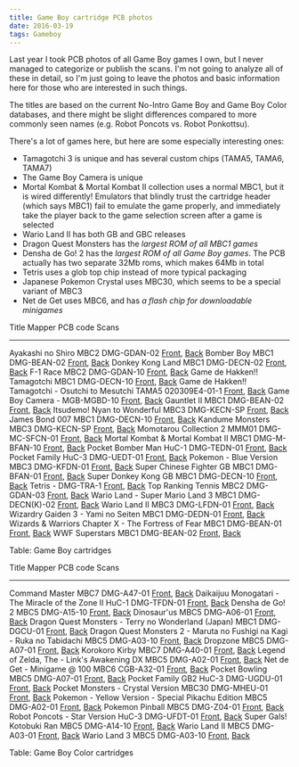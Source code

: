 ```yaml
---
title: Game Boy cartridge PCB photos
date: 2016-03-19
tags: Gameboy
---
```


Last year I took PCB photos of all Game Boy games I own, but I never managed to
categorize or publish the scans. I'm not going to analyze all of these in
detail, so I'm just going to leave the photos and basic information here for
those who are interested in such things.

The titles are based on the current No-Intro Game Boy and Game Boy Color
databases, and there might be slight differences compared to more commonly seen
names (e.g. Robot Poncots vs.  Robot Ponkottsu).

There's a lot of games here, but here are some especially interesting ones:

+ Tamagotchi 3 is unique and has several custom chips (TAMA5, TAMA6, TAMA7)
+ The Game Boy Camera is unique
+ Mortal Kombat & Mortal Kombat II collection uses a normal MBC1, but it is
  wired differently! Emulators that blindly trust the cartridge header (which
  says MBC1) fail to emulate the game properly, and immediately take the player
  back to the game selection screen after a game is selected
+ Wario Land II has both GB and GBC releases
+ Dragon Quest Monsters has the *largest ROM of all MBC1 games*
+ Densha de Go! 2 has the *largest ROM of all Game Boy games*. The PCB actually
  has two separate 32Mb roms, which makes 64Mb in total
+ Tetris uses a glob top chip instead of more typical packaging
+ Japanese Pokemon Crystal uses MBC30, which seems to be a special variant of MBC3
+ Net de Get uses MBC6, and has *a flash chip for downloadable minigames*

Title                                                 Mapper    PCB code         Scans
---------------------------------------------------   -------   --------------   --------------------------------------------------------------------------------------------------------------------------------------
Ayakashi no Shiro                                     MBC2      DMG-GDAN-02      [Front](/files/gb-cartridges/DMG-GDAN-02.DMG-AYJ.front.jpg),         [Back](/files/gb-cartridges/DMG-GDAN-02.DMG-AYJ.back.jpg)
Bomber Boy                                            MBC1      DMG-BEAN-02      [Front](/files/gb-cartridges/DMG-BEAN-02.DMG-HBA.front.jpg),         [Back](/files/gb-cartridges/DMG-BEAN-02.DMG-HBA.back.jpg)
Donkey Kong Land                                      MBC1      DMG-DECN-02      [Front](/files/gb-cartridges/DMG-DECN-02.DMG-ADDJ-JPN.front.jpg),    [Back](/files/gb-cartridges/DMG-DECN-02.DMG-ADDJ-JPN.back.jpg)
F-1 Race                                              MBC2      DMG-GDAN-10      [Front](/files/gb-cartridges/DMG-GDAN-10.DMG-F1-EUR.front.jpg),      [Back](/files/gb-cartridges/DMG-GDAN-10.DMG-F1-EUR.back.jpg)
Game de Hakken!! Tamagotchi                           MBC1      DMG-DECN-10      [Front](/files/gb-cartridges/DMG-DECN-10.DMG-ATAJ-JPN.front.jpg),    [Back](/files/gb-cartridges/DMG-DECN-10.DMG-ATAJ-JPN.back.jpg)
Game de Hakken!! Tamagotchi - Osutchi to Mesutchi     TAMA5     020309E4-01-1    [Front](/files/gb-cartridges/020309E4-01-1.DMG-AOMJ-JPN.front.jpg),  [Back](/files/gb-cartridges/020309E4-01-1.DMG-AOMJ-JPN.back.jpg)
Game Boy Camera                                       -         MGB-MGBD-10      [Front](/files/gb-cartridges/MGB-MGBD-10.MGB-006.front.jpg),         [Back](/files/gb-cartridges/MGB-MGBD-10.MGB-006.back.jpg)
Gauntlet II                                           MBC1      DMG-BEAN-02      [Front](/files/gb-cartridges/DMG-BEAN-02.DMG-G2-UKV.front.jpg),      [Back](/files/gb-cartridges/DMG-BEAN-02.DMG-G2-UKV.back.jpg)
Itsudemo! Nyan to Wonderful                           MBC3      DMG-KECN-SP      [Front](/files/gb-cartridges/DMG-KECN-SP.DMG-ANWJ-JPN.front.jpg),    [Back](/files/gb-cartridges/DMG-KECN-SP.DMG-ANWJ-JPN.back.jpg)
James Bond 007                                        MBC1      DMG-DECN-10      [Front](/files/gb-cartridges/DMG-DECN-10.DMG-AW7E-USA.front.jpg),    [Back](/files/gb-cartridges/DMG-DECN-10.DMG-AW7E-USA.back.jpg)
Kandume Monsters                                      MBC3      DMG-KECN-SP      [Front](/files/gb-cartridges/DMG-KECN-SP.DMG-AKMJ-JPN.front.jpg),    [Back](/files/gb-cartridges/DMG-KECN-SP.DMG-AKMJ-JPN.back.jpg)
Momotarou Collection 2                                MMM01     DMG-MC-SFCN-01   [Front](/files/gb-cartridges/DMG-MC-SFCN-01.DMG-AM3J-JPN.front.jpg), [Back](/files/gb-cartridges/DMG-MC-SFCN-01.DMG-AM3J-JPN.back.jpg)
Mortal Kombat & Mortal Kombat II                      MBC1      DMG-M-BFAN-10    [Front](/files/gb-cartridges/DMG-M-BFAN-10.DMG-AK2P-EUR.front.jpg),  [Back](/files/gb-cartridges/DMG-M-BFAN-10.DMG-AK2P-EUR.back.jpg)
Pocket Bomber Man                                     HuC-1     DMG-TEDN-01      [Front](/files/gb-cartridges/DMG-TEDN-01.DMG-APOJ-JPN.front.jpg),    [Back](/files/gb-cartridges/DMG-TEDN-01.DMG-APOJ-JPN.back.jpg)
Pocket Family                                         HuC-3     DMG-UEDT-01      [Front](/files/gb-cartridges/DMG-UEDT-01.DMG-HFAJ-JPN.front.jpg),    [Back](/files/gb-cartridges/DMG-UEDT-01.DMG-HFAJ-JPN.back.jpg)
Pokemon - Blue Version                                MBC3      DMG-KFDN-01      [Front](/files/gb-cartridges/DMG-KFDN-01.DMG-APEE-USA.front.jpg),    [Back](/files/gb-cartridges/DMG-KFDN-01.DMG-APEE-USA.back.jpg)
Super Chinese Fighter GB                              MBC1      DMG-BFAN-01      [Front](/files/gb-cartridges/DMG-BFAN-01.DMG-AFFJ-JPN.front.jpg),    [Back](/files/gb-cartridges/DMG-BFAN-01.DMG-AFFJ-JPN.back.jpg)
Super Donkey Kong GB                                  MBC1      DMG-DECN-10      [Front](/files/gb-cartridges/DMG-DECN-10.DMG-YTJ-JPN.front.jpg),     [Back](/files/gb-cartridges/DMG-DECN-10.DMG-YTJ-JPN.back.jpg)
Tetris                                                -         DMG-TRA-1        [Front](/files/gb-cartridges/DMG-TRA-1.DMG-TR-SCN-1.front.jpg),      [Back](/files/gb-cartridges/DMG-TRA-1.DMG-TR-SCN-1.back.jpg)
Top Ranking Tennis                                    MBC2      DMG-GDAN-03      [Front](/files/gb-cartridges/DMG-GDAN-03.DMG-XT-UKV.front.jpg),      [Back](/files/gb-cartridges/DMG-GDAN-03.DMG-XT-UKV.back.jpg)
Wario Land - Super Mario Land 3                       MBC1      DMG-DECN(K)-02   [Front](/files/gb-cartridges/DMG-DECN(K)-02.DMG-WJ-UKV.front.jpg),   [Back](/files/gb-cartridges/DMG-DECN(K)-02.DMG-WJ-UKV.back.jpg)
Wario Land II                                         MBC3      DMG-LFDN-01      [Front](/files/gb-cartridges/DMG-LFDN-01.DMG-AW2P-EUR.front.jpg),    [Back](/files/gb-cartridges/DMG-LFDN-01.DMG-AW2P-EUR.back.jpg)
Wizardry Gaiden 3 - Yami no Seiten                    MBC1      DMG-DEDN-01      [Front](/files/gb-cartridges/DMG-DEDN-01.DMG-W6J.front.jpg),         [Back](/files/gb-cartridges/DMG-DEDN-01.DMG-W6J.back.jpg)
Wizards & Warriors Chapter X - The Fortress of Fear   MBC1      DMG-BEAN-01      [Front](/files/gb-cartridges/DMG-BEAN-01.DMG-WW-UKV.front.jpg),      [Back](/files/gb-cartridges/DMG-BEAN-01.DMG-WW-UKV.back.jpg)
WWF Superstars                                        MBC1      DMG-BEAN-02      [Front](/files/gb-cartridges/DMG-BEAN-02.DMG-LW-USA.front.jpg),      [Back](/files/gb-cartridges/DMG-BEAN-02.DMG-LW-USA.back.jpg)

Table: Game Boy cartridges

Title                                                                     Mapper    PCB code      Scans
-----------------------------------------------------------------------   -------   -----------   ---------------------------------------------------------------------------------------------------------------------------------
Command Master                                                            MBC7      DMG-A47-01    [Front](/files/gb-cartridges/DMG-A47-01.CGB-KCEJ-JPN.front.jpg),   [Back](/files/gb-cartridges/DMG-A47-01.CGB-KCEJ-JPN.back.jpg)
Daikaijuu Monogatari - The Miracle of the Zone II                         HuC-1     DMG-TFDN-01   [Front](/files/gb-cartridges/DMG-TFDN-01.DMG-AM6J-JPN.front.jpg),  [Back](/files/gb-cartridges/DMG-TFDN-01.DMG-AM6J-JPN.back.jpg)
Densha de Go! 2                                                           MBC5      DMG-A15-10    [Front](/files/gb-cartridges/DMG-A15-10.CGB-B82J-JPN.front.jpg),   [Back](/files/gb-cartridges/DMG-A15-10.CGB-B82J-JPN.back.jpg)
Dinosaur'us                                                               MBC5      DMG-A06-01    [Front](/files/gb-cartridges/DMG-A06-01.CGB-BDSP-EUR.front.jpg),   [Back](/files/gb-cartridges/DMG-A06-01.CGB-BDSP-EUR.back.jpg)
Dragon Quest Monsters - Terry no Wonderland (Japan)                       MBC1      DMG-DGCU-01   [Front](/files/gb-cartridges/DMG-DGCU-01.DMG-ADQJ-JPN.front.jpg),  [Back](/files/gb-cartridges/DMG-DGCU-01.DMG-ADQJ-JPN.back.jpg)
Dragon Quest Monsters 2 - Maruta no Fushigi na Kagi - Ruka no Tabidachi   MBC5      DMG-A03-10    [Front](/files/gb-cartridges/DMG-A03-10.DMG-BQLJ-JPN.front.jpg),   [Back](/files/gb-cartridges/DMG-A03-10.DMG-BQLJ-JPN.back.jpg)
Dropzone                                                                  MBC5      DMG-A07-01    [Front](/files/gb-cartridges/DMG-A07-01.DMG-AD4P-EUR.front.jpg),   [Back](/files/gb-cartridges/DMG-A07-01.DMG-AD4P-EUR.back.jpg)
Korokoro Kirby                                                            MBC7      DMG-A40-01    [Front](/files/gb-cartridges/DMG-A40-01.CGB-KKKJ-JPN.front.jpg),   [Back](/files/gb-cartridges/DMG-A40-01.CGB-KKKJ-JPN.back.jpg)
Legend of Zelda, The - Link's Awakening DX                                MBC5      DMG-A02-01    [Front](/files/gb-cartridges/DMG-A02-01.DMG-AZLP-EUR.front.jpg),   [Back](/files/gb-cartridges/DMG-A02-01.DMG-AZLP-EUR.back.jpg)
Net de Get - Minigame @ 100                                               MBC6      CGB-A32-01    [Front](/files/gb-cartridges/CGB-A32-01.CGB-BMVJ-JPN.front.jpg),   [Back](/files/gb-cartridges/CGB-A32-01.CGB-BMVJ-JPN.back.jpg)
Pocket Bowling                                                            MBC5      DMG-A07-01    [Front](/files/gb-cartridges/DMG-A07-01.DMG-AVBJ-JPN.front.jpg),   [Back](/files/gb-cartridges/DMG-A07-01.DMG-AVBJ-JPN.back.jpg)
Pocket Family GB2                                                         HuC-3     DMG-UGDU-01   [Front](/files/gb-cartridges/DMG-UGDU-01.CGB-HF2J-JPN.front.jpg),  [Back](/files/gb-cartridges/DMG-UGDU-01.CGB-HF2J-JPN.back.jpg)
Pocket Monsters - Crystal Version                                         MBC30     DMG-MHEU-01   [Front](/files/gb-cartridges/DMG-MHEU-01.CGB-BXTJ-JPN.front.jpg),  [Back](/files/gb-cartridges/DMG-MHEU-01.CGB-BXTJ-JPN.back.jpg)
Pokemon - Yellow Version - Special Pikachu Edition                        MBC5      DMG-A02-01    [Front](/files/gb-cartridges/DMG-A02-01.DMG-APSE-USA-1.front.jpg), [Back](/files/gb-cartridges/DMG-A02-01.DMG-APSE-USA-1.back.jpg)
Pokemon Pinball                                                           MBC5      DMG-Z04-01    [Front](/files/gb-cartridges/DMG-Z04-01.DMG-VPHP-EUR.front.jpg),   [Back](/files/gb-cartridges/DMG-Z04-01.DMG-VPHP-EUR.back.jpg)
Robot Poncots - Star Version                                              HuC-3     DMG-UFDT-01   [Front](/files/gb-cartridges/DMG-UFDT-01.DMG-HRCJ-JPN.front.jpg),  [Back](/files/gb-cartridges/DMG-UFDT-01.DMG-HRCJ-JPN.back.jpg)
Super Gals! Kotobuki Ran                                                  MBC5      DMG-A14-10    [Front](/files/gb-cartridges/DMG-A14-10.CGB-BGLJ-JPN.front.jpg),   [Back](/files/gb-cartridges/DMG-A14-10.CGB-BGLJ-JPN.back.jpg)
Wario Land II                                                             MBC5      DMG-A03-01    [Front](/files/gb-cartridges/DMG-A03-01.DMG-AWLP-EUR.front.jpg),   [Back](/files/gb-cartridges/DMG-A03-01.DMG-AWLP-EUR.back.jpg)
Wario Land 3                                                              MBC5      DMG-A03-10    [Front](/files/gb-cartridges/DMG-A03-10.CGB-AW8A-EUR.front.jpg),   [Back](/files/gb-cartridges/DMG-A03-10.CGB-AW8A-EUR.back.jpg)

Table: Game Boy Color cartridges
